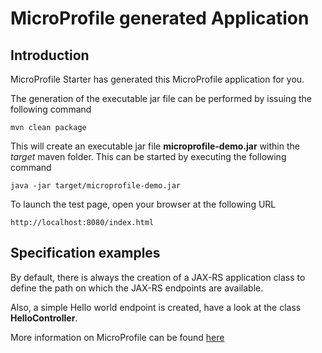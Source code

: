 # MicroProfile generated Application

## Introduction

MicroProfile Starter has generated this MicroProfile application for you.

The generation of the executable jar file can be performed by issuing the following command

    mvn clean package

This will create an executable jar file **microprofile-demo.jar** within the _target_ maven folder. This can be started by executing the following command

    java -jar target/microprofile-demo.jar




To launch the test page, open your browser at the following URL

    http://localhost:8080/index.html

## Specification examples

By default, there is always the creation of a JAX-RS application class to define the path on which the JAX-RS endpoints are available.

Also, a simple Hello world endpoint is created, have a look at the class **HelloController**.

More information on MicroProfile can be found [here](https://microprofile.io/)
















